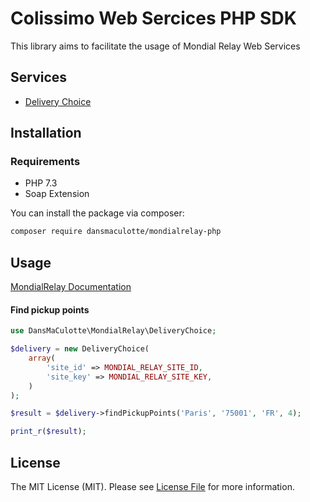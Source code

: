 # Colissimo Web Sercices PHP SDK

This library aims to facilitate the usage of Mondial Relay Web Services

## Services

- [Delivery Choice](https://www.mondialrelay.fr/media/108937/Solution-Web-Service-V5.6.pdf)

## Installation

### Requirements

- PHP 7.3
- Soap Extension

You can install the package via composer:

``` bash
composer require dansmaculotte/mondialrelay-php
```

## Usage

[MondialRelay Documentation](https://www.mondialrelay.fr/media/108937/Solution-Web-Service-V5.6.pdf)

#### Find pickup points

```php
use DansMaCulotte\MondialRelay\DeliveryChoice;

$delivery = new DeliveryChoice(
    array(
        'site_id' => MONDIAL_RELAY_SITE_ID,
        'site_key' => MONDIAL_RELAY_SITE_KEY,
    )
);

$result = $delivery->findPickupPoints('Paris', '75001', 'FR', 4);

print_r($result);
```

## License

The MIT License (MIT). Please see [License File](LICENSE.md) for more information.
